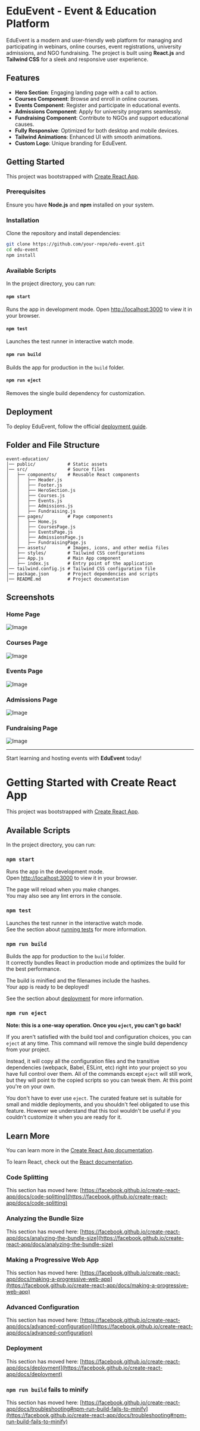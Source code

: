# EduEvent - Event & Education Platform

EduEvent is a modern and user-friendly web platform for managing and participating in webinars, online courses, event registrations, university admissions, and NGO fundraising. The project is built using **React.js** and **Tailwind CSS** for a sleek and responsive user experience.

## Features

- **Hero Section**: Engaging landing page with a call to action.
- **Courses Component**: Browse and enroll in online courses.
- **Events Component**: Register and participate in educational events.
- **Admissions Component**: Apply for university programs seamlessly.
- **Fundraising Component**: Contribute to NGOs and support educational causes.
- **Fully Responsive**: Optimized for both desktop and mobile devices.
- **Tailwind Animations**: Enhanced UI with smooth animations.
- **Custom Logo**: Unique branding for EduEvent.

## Getting Started

This project was bootstrapped with [Create React App](https://github.com/facebook/create-react-app).

### Prerequisites
Ensure you have **Node.js** and **npm** installed on your system.

### Installation
Clone the repository and install dependencies:

```sh
git clone https://github.com/your-repo/edu-event.git
cd edu-event
npm install
```

### Available Scripts

In the project directory, you can run:

#### `npm start`
Runs the app in development mode.
Open [http://localhost:3000](http://localhost:3000) to view it in your browser.

#### `npm test`
Launches the test runner in interactive watch mode.

#### `npm run build`
Builds the app for production in the `build` folder.

#### `npm run eject`
Removes the single build dependency for customization.

## Deployment

To deploy EduEvent, follow the official [deployment guide](https://facebook.github.io/create-react-app/docs/deployment).

## Folder and File Structure

```
event-education/
│── public/            # Static assets
│── src/               # Source files
│   ├── components/    # Reusable React components
│   │   ├── Header.js
│   │   ├── Footer.js
│   │   ├── HeroSection.js
│   │   ├── Courses.js
│   │   ├── Events.js
│   │   ├── Admissions.js
│   │   ├── Fundraising.js
│   ├── pages/         # Page components
│   │   ├── Home.js
│   │   ├── CoursesPage.js
│   │   ├── EventsPage.js
│   │   ├── AdmissionsPage.js
│   │   ├── FundraisingPage.js
│   ├── assets/        # Images, icons, and other media files
│   ├── styles/        # Tailwind CSS configurations
│   ├── App.js         # Main App component
│   ├── index.js       # Entry point of the application
│── tailwind.config.js # Tailwind CSS configuration file
│── package.json       # Project dependencies and scripts
│── README.md          # Project documentation
```

## Screenshots

### Home Page
![Image](https://github.com/user-attachments/assets/1dce12a6-f37d-4462-99ba-717931844744)

### Courses Page
![Image](https://github.com/user-attachments/assets/49e7fec9-4176-4a86-8c99-008361b53cda)

### Events Page
![Image](https://github.com/user-attachments/assets/c0064f17-db7d-4bcb-91a7-46317a275fba)

### Admissions Page
![Image](https://github.com/user-attachments/assets/82a04d4d-e130-42f6-8883-1fb062998583)

### Fundraising Page
![Image](https://github.com/user-attachments/assets/4bcb4de3-c0db-4ed6-b306-c616d3079524)

---
Start learning and hosting events with **EduEvent** today!

# Getting Started with Create React App

This project was bootstrapped with [Create React App](https://github.com/facebook/create-react-app).

## Available Scripts

In the project directory, you can run:

### `npm start`

Runs the app in the development mode.\
Open [http://localhost:3000](http://localhost:3000) to view it in your browser.

The page will reload when you make changes.\
You may also see any lint errors in the console.

### `npm test`

Launches the test runner in the interactive watch mode.\
See the section about [running tests](https://facebook.github.io/create-react-app/docs/running-tests) for more information.

### `npm run build`

Builds the app for production to the `build` folder.\
It correctly bundles React in production mode and optimizes the build for the best performance.

The build is minified and the filenames include the hashes.\
Your app is ready to be deployed!

See the section about [deployment](https://facebook.github.io/create-react-app/docs/deployment) for more information.

### `npm run eject`

**Note: this is a one-way operation. Once you `eject`, you can't go back!**

If you aren't satisfied with the build tool and configuration choices, you can `eject` at any time. This command will remove the single build dependency from your project.

Instead, it will copy all the configuration files and the transitive dependencies (webpack, Babel, ESLint, etc) right into your project so you have full control over them. All of the commands except `eject` will still work, but they will point to the copied scripts so you can tweak them. At this point you're on your own.

You don't have to ever use `eject`. The curated feature set is suitable for small and middle deployments, and you shouldn't feel obligated to use this feature. However we understand that this tool wouldn't be useful if you couldn't customize it when you are ready for it.

## Learn More

You can learn more in the [Create React App documentation](https://facebook.github.io/create-react-app/docs/getting-started).

To learn React, check out the [React documentation](https://reactjs.org/).

### Code Splitting

This section has moved here: [https://facebook.github.io/create-react-app/docs/code-splitting](https://facebook.github.io/create-react-app/docs/code-splitting)

### Analyzing the Bundle Size

This section has moved here: [https://facebook.github.io/create-react-app/docs/analyzing-the-bundle-size](https://facebook.github.io/create-react-app/docs/analyzing-the-bundle-size)

### Making a Progressive Web App

This section has moved here: [https://facebook.github.io/create-react-app/docs/making-a-progressive-web-app](https://facebook.github.io/create-react-app/docs/making-a-progressive-web-app)

### Advanced Configuration

This section has moved here: [https://facebook.github.io/create-react-app/docs/advanced-configuration](https://facebook.github.io/create-react-app/docs/advanced-configuration)

### Deployment

This section has moved here: [https://facebook.github.io/create-react-app/docs/deployment](https://facebook.github.io/create-react-app/docs/deployment)

### `npm run build` fails to minify

This section has moved here: [https://facebook.github.io/create-react-app/docs/troubleshooting#npm-run-build-fails-to-minify](https://facebook.github.io/create-react-app/docs/troubleshooting#npm-run-build-fails-to-minify)
